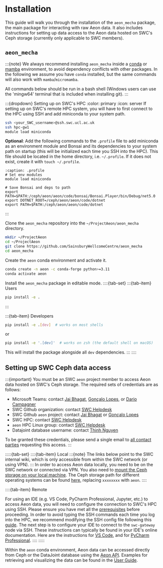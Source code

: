 # Installation

This guide will walk you through the installation of the `aeon_mecha` package, the main package for interacting with raw Aeon data. It also includes instructions for setting up data access to the Aeon data hosted on SWC's Ceph storage (currently only applicable to SWC members).

## `aeon_mecha`

:::{note}
We always recommend installing `aeon_mecha` inside a 
[conda](https://docs.conda.io/en/latest/)
or [mamba](https://mamba.readthedocs.io/en/latest/) environment, 
to avoid dependency conflicts with other packages.
In the following we assume you have `conda` installed,
but the same commands will also work with `mamba`/`micromamba`.

All commands below should be run in a bash shell 
(Windows users can use the 'mingw64' terminal that is included when 
installing git).
:::

:::{dropdown} Setting up on SWC's HPC
:color: primary
:icon: server
If setting up on SWC's remote HPC system, you will have to first connect to the HPC using SSH and add miniconda to your system path.
```sh
ssh <your_SWC_username>@ssh.swc.ucl.ac.uk
ssh hpc-gw1
module load miniconda
```
**Optional**: Add the following commands to the `.profile` file to add miniconda as an environment module and Bonsai and its dependencies to your system path on startup (this will be initialized each time you SSH into the HPC). This file should be located in the home directory, i.e. `~/.profile`. If it does not exist, create it with `touch ~/.profile`.

```{code-block} sh
:caption: .profile
# Set env modules
module load miniconda

# Save Bonsai and deps to path
export PATH=$PATH:/ceph/aeon/aeon/code/bonsai/Bonsai.Player/bin/Debug/net5.0
export DOTNET_ROOT=/ceph/aeon/aeon/code/dotnet
export PATH=$PATH:/ceph/aeon/aeon/code/dotnet
```
:::

Clone the `aeon_mecha` repository into the `~/ProjectAeon/aeon_mecha` directory. 
```sh
mkdir ~/ProjectAeon 
cd ~/ProjectAeon
git clone https://github.com/SainsburyWellcomeCentre/aeon_mecha
cd aeon_mecha
```

Create the `aeon` conda environment and activate it.
```sh
conda create -n aeon -c conda-forge python>=3.11
conda activate aeon
```

Install the `aeon_mecha` package in editable mode.
::::{tab-set}
:::{tab-item} Users
```sh
pip install -e .
```
:::

:::{tab-item} Developers
```sh
pip install -e .[dev]  # works on most shells
```
or 
```sh
pip install -e '.[dev]'  # works on zsh (the default shell on macOS)
```
This will install the package alongside all `dev` dependencies.
:::
::::

## Setting up SWC Ceph data access

:::{important}
You must be an SWC `aeon` project member to access Aeon data hosted on 
SWC's Ceph storage. The required sets of credentials are as follows: 
- Microsoft Teams: contact [Jai Bhagat](mailto:jai.bhagat.21@ucl.ac.uk), [Gonçalo Lopes](mailto:g.lopes@neurogears.org), or [Dario Campagner](mailto:d.campagner@ucl.ac.uk)
- SWC Github organization: contact [SWC Helpdesk](mailto:helpdesk@swc.ucl.ac.uk)
- SWC Github `aeon` project: contact [Jai Bhagat](mailto:jai.bhagat.21@ucl.ac.uk) or [Gonçalo Lopes](mailto:g.lopes@neurogears.org)
- SWC HPC: contact [SWC Helpdesk](mailto:helpdesk@swc.ucl.ac.uk)
- `aeon` HPC Linux group: contact [SWC Helpdesk](mailto:helpdesk@swc.ucl.ac.uk)
- Datajoint database username: contact [Thinh Nguyen](mailto:thinh@vathes.com)

To be granted these credentials, please send a single email to 
[all contact parties](mailto:jai.bhagat.21@ucl.ac.uk,g.lopes@neurogears.org,d.campagner@ucl.ac.uk,helpdesk@swc.ucl.ac.uk,thinh@vathes.com?subject=Request%20for%20Aeon%20credentials) 
requesting this access.
:::

:::::{tab-set}
::::{tab-item} Local
:::{note}
The links below point to the SWC internal wiki, which is only accessible from within the SWC network (or using VPN).
:::
In order to access Aeon data locally, you need to be on the SWC network or connected via VPN. You also need to [mount the Ceph storage on your local machine](https://wiki.ucl.ac.uk/display/SSC/How+to+Mount). The Ceph storage path for different operating systems can be found [here](https://wiki.ucl.ac.uk/display/SSC/Storage%3A+Ceph), replacing `xxxxxxxx` with `aeon`.
::::

::::{tab-item} Remote

For using an IDE (e.g. VS Code, PyCharm Professional, Jupyter, etc.) to access Aeon data, you will need to configure the connection to SWC's HPC using SSH. 
Please ensure you have met all the [prerequisites](niu-howto:#prerequisites) before proceeding. 
In order to avoid typing the SSH commands each time you log into the HPC, we recommend modifying the SSH config file following this [guide](niu-howto:#ssh-config-file).
The next step is to configure your IDE to connect to the `swc-gateway` node via SSH. These instructions can typically be found in your IDE's online documentation. Here are the instructions for [VS Code](https://code.visualstudio.com/docs/remote/ssh), and for [PyCharm Professional](https://www.jetbrains.com/help/pycharm/remote-development-overview.html#client_to_server).
::::
:::::

Within the `aeon` conda environment, Aeon data can be accessed directly from Ceph or the DataJoint database using the [Aeon API](target-api-reference). Examples for retrieving and visualizing the data can be found in the [User Guide](target-user-guide).